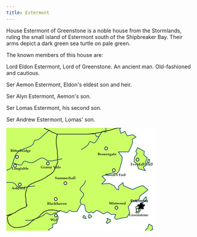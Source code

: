 ```yaml
---
title: Estermont
---
```


House Estermont of Greenstone is a noble house from the Stormlands, ruling the small island of Estermont south of the Shipbreaker Bay. Their arms depict a dark green sea turtle on pale green.

The known members of this house are:

Lord Eldon Estermont, Lord of Greenstone. An ancient man. Old-fashioned and cautious.

Ser Aemon Estermont, Eldon's eldest son and heir.

Ser Alyn Estermont, Aemon's son.

Ser Lomas Estermont, his second son.

Ser Andrew Estermont, Lomas' son.

![Image](images/000080.jpg)


